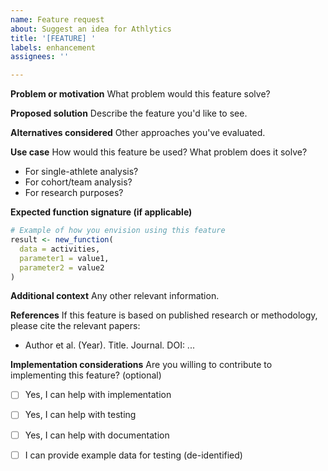 ```yaml
---
name: Feature request
about: Suggest an idea for Athlytics
title: '[FEATURE] '
labels: enhancement
assignees: ''

---
```


**Problem or motivation**
What problem would this feature solve?

**Proposed solution**
Describe the feature you'd like to see.

**Alternatives considered**
Other approaches you've evaluated.

**Use case**
How would this feature be used? What problem does it solve?
- For single-athlete analysis?
- For cohort/team analysis?
- For research purposes?

**Expected function signature (if applicable)**
```r
# Example of how you envision using this feature
result <- new_function(
  data = activities,
  parameter1 = value1,
  parameter2 = value2
)
```

**Additional context**
Any other relevant information.

**References**
If this feature is based on published research or methodology, please cite the relevant papers:
- Author et al. (Year). Title. Journal. DOI: ...

**Implementation considerations**
Are you willing to contribute to implementing this feature? (optional)
- [ ] Yes, I can help with implementation
- [ ] Yes, I can help with testing
- [ ] Yes, I can help with documentation
- [ ] I can provide example data for testing (de-identified)

